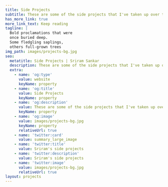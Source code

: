```yaml
---
title: Side Projects
subtitle: These are some of the side projects that I've taken up over the years.
has_more_link: true
more_link_text: Keep reading
tagline: |
  Bold proclamations that were 
  once buried deep.   
  Some fledgling saplings, 
  others full-grown trees
img_path: images/projects-bg.jpg
seo:
  metatitle: Side Projects | Sriram Sankar
  description: These are some of the side projects that I've taken up over the years.
  extra:
    - name: 'og:type'
      value: website
      keyName: property
    - name: 'og:title'
      value: Side Projects
      keyName: property
    - name: 'og:description'
      value: These are some of the side projects that I've taken up over the years.
      keyName: property
    - name: 'og:image'
      value: images/projects-bg.jpg
      keyName: property
      relativeUrl: true
    - name: 'twitter:card'
      value: summary_large_image
    - name: 'twitter:title'
      value: Sriram's side projects
    - name: 'twitter:description'
      value: Sriram's side projects
    - name: 'twitter:image'
      value: images/projects-bg.jpg
      relativeUrl: true
layout: projects
---
```

